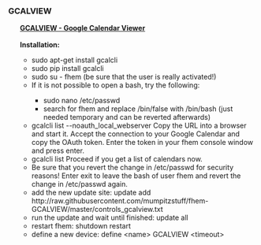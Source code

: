 <h3>GCALVIEW</h3>
<ul>
  <u><b>GCALVIEW - Google Calendar Viewer</b></u>
  <br><br>
  <b>Installation:</b>
  <ul>
    <li>sudo apt-get install gcalcli</li>
    <li>sudo pip install gcalcli</li>
    <li>sudo su - fhem (be sure that the user is really activated!)</li>
    <li>If it is not possible to open a bash, try the following:</li>
    <ul>
        <li>sudo nano /etc/passwd</li>
        <li>search for fhem and replace /bin/false with /bin/bash (just needed temporary and can be reverted afterwards)</li>
    </ul>
    <li>gcalcli list --noauth_local_webserver
    Copy the URL into a browser and start it. Accept the connection to your Google Calendar and copy the OAuth token. Enter the token in your fhem console window and press enter.</li>
    <li>gcalcli list
    Proceed if you get a list of calendars now.</li>
    <li>Be sure that you revert the change in /etc/passwd for security reasons!
    Enter exit to leave the bash of user fhem and revert the change in /etc/passwd again.</li>   
    <li>add the new update site: update add http://<i></i>raw.githubusercontent.com/mumpitzstuff/fhem-GCALVIEW/master/controls_gcalview.txt</li>
    <li>run the update and wait until finished: update all</li>
    <li>restart fhem: shutdown restart</li>
    <li>define a new device: define &lt;name&gt; GCALVIEW &lt;timeout&gt;</li>
  </ul>
</ul>

